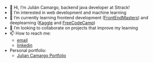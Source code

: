 - 👋 Hi, I’m Julián Camargo, backend java developer at Sitrack!
- 👀 I’m interested in web development and machine learning
- 🌱 I’m currently learning frontend development (<a href="https://frontendmasters.com">FrontEndMasters</a>) and deeplearning (<a href="https://www.kaggle.com">Kaggle</a> and <a href="https://www.freecodecamp.org">FreeCodeCamp</a>)
- 💞️ I’m looking to collaborate on projects that improve my learning 
- 📫 How to reach me:
  * <a href="mailto:julicmrgo@gmail.com">email</a>
  * <a href="https://www.linkedin.com/in/julian-camargo/">linkedin</a>
- Personal portfolio:
  * <a href="https://julian-camargo.onrender.com/">Julian Camargo Portfolio</a>

<!---
julian87nicolas/julian87nicolas is a ✨ special ✨ repository because its `README.md` (this file) appears on your GitHub profile.
You can click the Preview link to take a look at your changes.
--->
